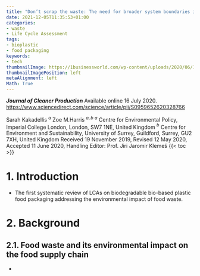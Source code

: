 ```yaml
---
title: "Don’t scrap the waste: The need for broader system boundaries in bioplastic food packaging life-cycle assessment – A critical review"
date: 2021-12-05T11:35:53+01:00
categories:
- waste
- Life Cycle Assessment
tags:
- bioplastic
- food packaging
keywords:
- tech
thumbnailImage: https://1businessworld.com/wp-content/uploads/2020/06/18/Screen-Shot-2020-06-18-at-4.52.27-PM.png
thumbnailImagePosition: left
metaAlignment: left
Math: True
---
```

***Journal of Cleaner Production***
Available online 16 July 2020.
https://www.sciencedirect.com/science/article/pii/S0959652620328766
<!--more-->
Sarah Kakadellis $^a$ Zoe M.Harris $^{a,b}$
$^a$ Centre for Environmental Policy, Imperial College London, London, SW7 1NE, United Kingdom
$^b$ Centre for Environment and Sustainability, University of Surrey, Guildford, Surrey, GU2 7XH, United Kingdom
Received 19 November 2019, Revised 12 May 2020, Accepted 11 June 2020,
Handling Editor: Prof. Jiri Jaromir Klemeš
{{< toc >}}

# 1. Introduction

* The first systematic review of LCAs on biodegradable bio-based plastic food packaging addressing the environmental impact of food waste.

# 2. Background
## 2.1. Food waste and its environmental impact on the food supply chain

*
